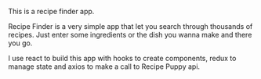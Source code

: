 This is a recipe finder app.

Recipe Finder is a very simple app that let you search through thousands of recipes. Just enter some ingredients or the dish you wanna make and there you go.

I use react to build this app with hooks to create components, redux to manage state and axios to make a call to Recipe Puppy api. 
